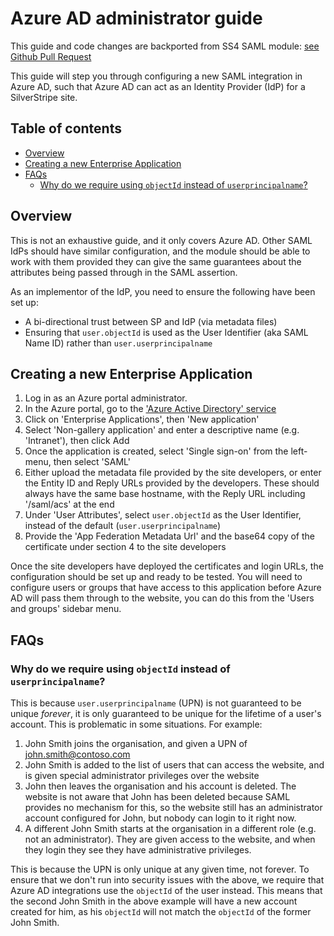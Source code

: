 # Azure AD administrator guide

This guide and code changes are backported from SS4 SAML module:
[see Github Pull Request](https://github.com/silverstripe/silverstripe-saml/pull/16/files)


This guide will step you through configuring a new SAML integration in Azure AD, such that Azure AD can act as an Identity Provider (IdP) for a SilverStripe site.

## Table of contents

<!-- START doctoc generated TOC please keep comment here to allow auto update -->
<!-- DON'T EDIT THIS SECTION, INSTEAD RE-RUN doctoc TO UPDATE -->


- [Overview](#overview)
- [Creating a new Enterprise Application](#creating-a-new-enterprise-application)
- [FAQs](#faqs)
  - [Why do we require using `objectId` instead of `userprincipalname`?](#why-do-we-require-using-objectid-instead-of-userprincipalname)

<!-- END doctoc generated TOC please keep comment here to allow auto update -->

## Overview

This is not an exhaustive guide, and it only covers Azure AD. Other SAML IdPs should have similar configuration, and the module should be able to work with them provided they can give the same guarantees about the attributes being passed through in the SAML assertion.

As an implementor of the IdP, you need to ensure the following have been set up:

* A bi-directional trust between SP and IdP (via metadata files)
* Ensuring that `user.objectId` is used as the User Identifier (aka SAML Name ID) rather than `user.userprincipalname`

## Creating a new Enterprise Application

1. Log in as an Azure portal administrator.
2. In the Azure portal, go to the ['Azure Active Directory' service](https://portal.azure.com/#blade/Microsoft_AAD_IAM/ActiveDirectoryMenuBlade/Overview)
3. Click on 'Enterprise Applications', then 'New application'
4. Select 'Non-gallery application' and enter a descriptive name (e.g. 'Intranet'), then click Add
5. Once the application is created, select 'Single sign-on' from the left-menu, then select 'SAML'
6. Either upload the metadata file provided by the site developers, or enter the Entity ID and Reply URLs provided by the developers. These should always have the same base hostname, with the Reply URL including '/saml/acs' at the end
7. Under 'User Attributes', select `user.objectId` as the User Identifier, instead of the default (`user.userprincipalname`)
8. Provide the 'App Federation Metadata Url' and the base64 copy of the certificate under section 4 to the site developers

Once the site developers have deployed the certificates and login URLs, the configuration should be set up and ready to be tested. You will need to configure users or groups that have access to this application before Azure AD will pass them through to the website, you can do this from the 'Users and groups' sidebar menu.

## FAQs

### Why do we require using `objectId` instead of `userprincipalname`?

This is because `user.userprincipalname` (UPN) is not guaranteed to be unique *forever*, it is only guaranteed to be unique for the lifetime of a user's account. This is problematic in some situations. For example:

1. John Smith joins the organisation, and given a UPN of john.smith@contoso.com
2. John Smith is added to the list of users that can access the website, and is given special administrator privileges over the website
3. John then leaves the organisation and his account is deleted. The website is not aware that John has been deleted because SAML provides no mechanism for this, so the website still has an administrator account configured for John, but nobody can login to it right now.
4. A different John Smith starts at the organisation in a different role (e.g. not an administrator). They are given access to the website, and when they login they see they have administrative privileges.

This is because the UPN is only unique at any given time, not forever. To ensure that we don't run into security issues with the above, we require that Azure AD integrations use the `objectId` of the user instead. This means that the second John Smith in the above example will have a new account created for him, as his `objectId` will not match the `objectId` of the former John Smith.
